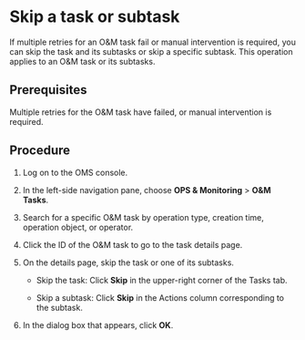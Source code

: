 # Skip a task or subtask

If multiple retries for an O&M task fail or manual intervention is required, you can skip the task and its subtasks or skip a specific subtask. This operation applies to an O&M task or its subtasks.

## Prerequisites

Multiple retries for the O&M task have failed, or manual intervention is required.

## Procedure

1. Log on to the OMS console.

2. In the left-side navigation pane, choose **OPS & Monitoring** > **O&M Tasks**.

3. Search for a specific O&M task by operation type, creation time, operation object, or operator.

4. Click the ID of the O&M task to go to the task details page.

5. On the details page, skip the task or one of its subtasks.

   * Skip the task: Click **Skip** in the upper-right corner of the Tasks tab.

   * Skip a subtask: Click **Skip** in the Actions column corresponding to the subtask.

6. In the dialog box that appears, click **OK**.
